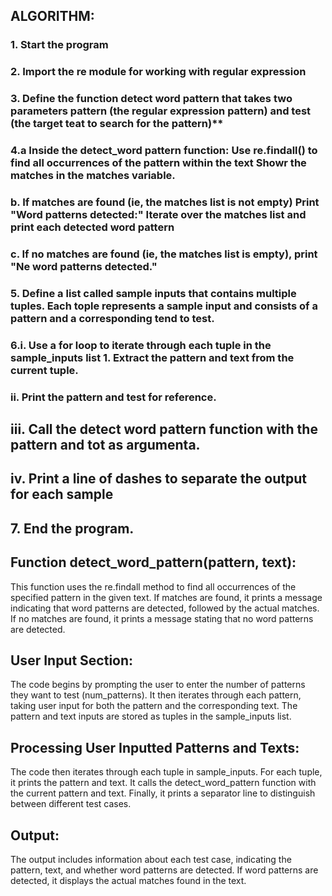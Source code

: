 ## ALGORITHM:

### 1. Start the program
### 2. Import the re module for working with regular expression
### 3. Define the function detect word pattern that takes two parameters pattern (the regular expression pattern) and test (the target teat to search for the pattern)** 
### 4.a  Inside the detect_word pattern function: Use re.findall() to find all occurrences of the pattern within the text Showr the matches in the matches variable.
### b. If matches are found (ie, the matches list is not empty) Print "Word patterns detected:" Iterate over the matches list and print each detected word pattern
### c. If no matches are found (ie, the matches list is empty), print "Ne word patterns detected."
### 5. Define a list called sample inputs that contains multiple tuples. Each tople represents a sample input and consists of a pattern and a corresponding tend to test.

### 6.i. Use a for loop to iterate through each tuple in the sample_inputs list 1. Extract the pattern and text from the current tuple.

### ii. Print the pattern and test for reference.

## iii. Call the detect word pattern function with the pattern and tot as argumenta.
 
## iv. Print a line of dashes to separate the output for each sample

## 7. End the program.


## Function detect_word_pattern(pattern, text):

This function uses the re.findall method to find all occurrences of the specified pattern in the given text.
If matches are found, it prints a message indicating that word patterns are detected, followed by the actual matches.
If no matches are found, it prints a message stating that no word patterns are detected.

## User Input Section:

The code begins by prompting the user to enter the number of patterns they want to test (num_patterns).
It then iterates through each pattern, taking user input for both the pattern and the corresponding text.
The pattern and text inputs are stored as tuples in the sample_inputs list.

## Processing User Inputted Patterns and Texts:

The code then iterates through each tuple in sample_inputs.
For each tuple, it prints the pattern and text.
It calls the detect_word_pattern function with the current pattern and text.
Finally, it prints a separator line to distinguish between different test cases.

## Output:

The output includes information about each test case, indicating the pattern, text, and whether word patterns are detected.
If word patterns are detected, it displays the actual matches found in the text.
